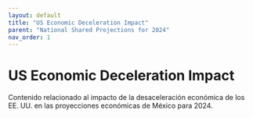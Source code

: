 ```yaml
---
layout: default
title: "US Economic Deceleration Impact"
parent: "National Shared Projections for 2024"
nav_order: 1
---
```


# US Economic Deceleration Impact

Contenido relacionado al impacto de la desaceleración económica de los EE. UU. en las proyecciones económicas de México para 2024.